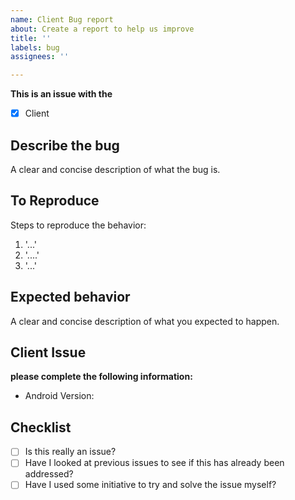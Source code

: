 ```yaml
---
name: Client Bug report
about: Create a report to help us improve
title: ''
labels: bug
assignees: ''

---
```


**This is an issue with the**
- [x] Client

## **Describe the bug**
A clear and concise description of what the bug is.

## **To Reproduce**
Steps to reproduce the behavior:
1. '...'
2. '....'
3. '...'

## **Expected behavior**
A clear and concise description of what you expected to happen.

## **Client Issue**
**please complete the following information:**
 - Android Version: 
 

## **Checklist**
 - [ ] Is this really an issue?
 - [ ] Have I looked at previous issues to see if this has already been addressed?
 - [ ] Have I used some initiative to try and solve the issue myself?
